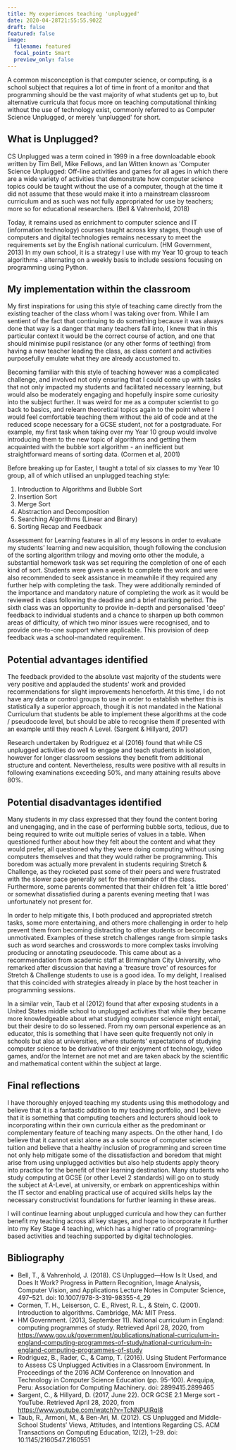 ```yaml
---
title: My experiences teaching 'unplugged'
date: 2020-04-28T21:55:55.902Z
draft: false
featured: false
image:
  filename: featured
  focal_point: Smart
  preview_only: false
---
```



A common misconception is that computer science, or computing, is a school subject that requires a lot of time in front of a monitor and that programming should be the vast majority of what students get up to, but alternative curricula that focus more on teaching computational thinking without the use of technology exist, commonly referred to as Computer Science Unplugged, or merely 'unplugged' for short.

## What is Unplugged?

CS Unplugged was a term coined in 1999 in a free downloadable ebook written by Tim Bell, Mike Fellows, and Ian Witten known as 'Computer Science Unplugged: Off-line activities and games for all ages in which there are a wide variety of activities that demonstrate how computer science topics could be taught without the use of a computer, though at the time it did not assume that these would make it into a mainstream classroom curriculum and as such was not fully appropriated for use by teachers; more so for educational researchers. (Bell & Vahrenhold, 2018)

Today, it remains used as enrichment to computer science and IT (information technology) courses taught across key stages, though use of computers and digital technologies remains necessary to meet the requirements set by the English national curriculum. (HM Government, 2013) In my own school, it is a strategy I use with my Year 10 group to teach algorithms - alternating on a weekly basis to include sessions focusing on programming using Python.

## My implementation within the classroom

My first inspirations for using this style of teaching came directly from the existing teacher of the class whom I was taking over from. While I am sentient of the fact that continuing to do something because it was always done that way is a danger that many teachers fall into, I knew that in this particular context it would be the correct course of action, and one that should minimise pupil resistance (or any other forms of teething) from having a new teacher leading the class, as class content and activities purposefully emulate what they are already accustomed to.

Becoming familiar with this style of teaching however was a complicated challenge, and involved not only ensuring that I could come up with tasks that not only impacted my students and facilitated necessary learning, but would also be moderately engaging and hopefully inspire some curiosity into the subject further. It was weird for me as a computer scientist to go back to basics, and relearn theoretical topics again to the point where I would feel comfortable teaching them without the aid of code and at the reduced scope necessary for a GCSE student, not for a postgraduate. For example, my first task when taking over my Year 10 group would involve introducing them to the new topic of algorithms and getting them acquainted with the bubble sort algorithm - an inefficient but straightforward means of sorting data. (Cormen et al, 2001)

Before breaking up for Easter, I taught a total of six classes to my Year 10 group, all of which utilised an unplugged teaching style:

1. Introduction to Algorithms and Bubble Sort
2. Insertion Sort
3. Merge Sort
4. Abstraction and Decomposition
5. Searching Algorithms (Linear and Binary)
6. Sorting Recap and Feedback

Assessment for Learning features in all of my lessons in order to evaluate my students' learning and new acquisition, though following the conclusion of the sorting algorithm trilogy and moving onto other the module, a substantial homework task was set requiring the completion of one of each kind of sort. Students were given a week to complete the work and were also recommended to seek assistance in meanwhile if they required any further help with completing the task. They were additionally reminded of the importance and mandatory nature of completing the work as it would be reviewed in class following the deadline and a brief marking period. The sixth class was an opportunity to provide in-depth and personalised 'deep' feedback to individual students and a chance to sharpen up both common areas of difficulty, of which two minor issues were recognised, and to provide one-to-one support where applicable. This provision of deep feedback was a school-mandated requirement.

## Potential advantages identified

The feedback provided to the absolute vast majority of the students were very positive and applauded the students' work and provided recommendations for slight improvements henceforth. At this time, I do not have any data or control groups to use in order to establish whether this is statistically a superior approach, though it is not mandated in the National Curriculum that students be able to implement these algorithms at the code / pseudocode level, but should be able to recognise them if presented with an example until they reach A Level. (Sargent & Hillyard, 2017)

Research undertaken by Rodriguez et al (2016) found that while CS unplugged activities do well to engage and teach students in isolation, however for longer classroom sessions they benefit from additional structure and content. Nevertheless, results were positive with all results in following examinations exceeding 50%, and many attaining results above 80%.

## Potential disadvantages identified

Many students in my class expressed that they found the content boring and unengaging, and in the case of performing bubble sorts, tedious, due to being required to write out multiple series of values in a table. When questioned further about how they felt about the content and what they would prefer, all questioned why they were doing computing without using computers themselves and that they would rather be programming. This boredom was actually more prevalent in students requiring Stretch & Challenge, as they rocketed past some of their peers and were frustrated with the slower pace generally set for the remainder of the class. Furthermore, some parents commented that their children felt 'a little bored' or somewhat dissatisfied during a parents evening meeting that I was unfortunately not present for.

In order to help mitigate this, I both produced and appropriated stretch tasks, some more entertaining, and others more challenging in order to help prevent them from becoming distracting to other students or becoming unmotivated. Examples of these stretch challenges range from simple tasks such as word searches and crosswords to more complex tasks involving producing or annotating pseudocode. This came about as a recommendation from academic staff at Birmingham City University, who remarked after discussion that having a 'treasure trove' of resources for Stretch & Challenge students to use is a good idea. To my delight, I realised that this coincided with strategies already in place by the host teacher in programming sessions.

In a similar vein, Taub et al (2012) found that after exposing students in a United States middle school to unplugged activities that while they became more knowledgeable about what studying computer science might entail, but their desire to do so lessened. From my own personal experience as an educator, this is something that I have seen quite frequently not only in schools but also at universities, where students' expectations of studying computer science to be derivative of their enjoyment of technology, video games, and/or the Internet are not met and are taken aback by the scientific and mathematical content within the subject at large.

## Final reflections

I have thoroughly enjoyed teaching my students using this methodology and believe that it is a fantastic addition to my teaching portfolio, and I believe that it is something that computing teachers and lecturers should look to incorporating within their own curricula either as the predominant or complementary feature of teaching many aspects. On the other hand, I do believe that it cannot exist alone as a sole source of computer science tuition and believe that a healthy inclusion of programming and screen time not only help mitigate some of the dissatisfaction and boredom that might arise from using unplugged activities but also help students apply theory into practice for the benefit of their learning destination. Many students who study computing at GCSE (or other Level 2 standards) will go on to study the subject at A-Level, at university, or embark on apprenticeships within the IT sector and enabling practical use of acquired skills helps lay the necessary constructivist foundations for further learning in these areas.

I will continue learning about unplugged curricula and how they can further benefit my teaching across all key stages, and hope to incorporate it further into my Key Stage 4 teaching, which has a higher ratio of programming-based activities and teaching supported by digital technologies.

## Bibliography

* Bell, T., & Vahrenhold, J. (2018). CS Unplugged—How Is It Used, and Does It Work? Progress in Pattern Recognition, Image Analysis, Computer Vision, and Applications Lecture Notes in Computer Science, 497–521. doi: 10.1007/978-3-319-98355-4_29
* Cormen, T. H., Leiserson, C. E., Rivest, R. L., & Stein, C. (2001). Introduction to algorithms. Cambridge, MA: MIT Press.
* HM Government. (2013, September 11). National curriculum in England: computing programmes of study. Retrieved April 28, 2020, from <https://www.gov.uk/government/publications/national-curriculum-in-england-computing-programmes-of-study/national-curriculum-in-england-computing-programmes-of-study>
* Rodriguez, B., Rader, C., & Camp, T. (2016). Using Student Performance to Assess CS Unplugged Activities in a Classroom Environment. In Proceedings of the 2016 ACM Conference on Innovation and Technology in Computer Science Education (pp. 95–100). Arequipa, Peru: Association for Computing Machinery. doi: 2899415.2899465
* Sargent, C., & Hillyard, D. (2017, June 22). OCR GCSE 2.1 Merge sort - YouTube. Retrieved April 28, 2020, from <https://www.youtube.com/watch?v=TcNNPUIRqI8>
* Taub, R., Armoni, M., & Ben-Ari, M. (2012). CS Unplugged and Middle-School Students’ Views, Attitudes, and Intentions Regarding CS. ACM Transactions on Computing Education, 12(2), 1–29. doi: 10.1145/2160547.2160551